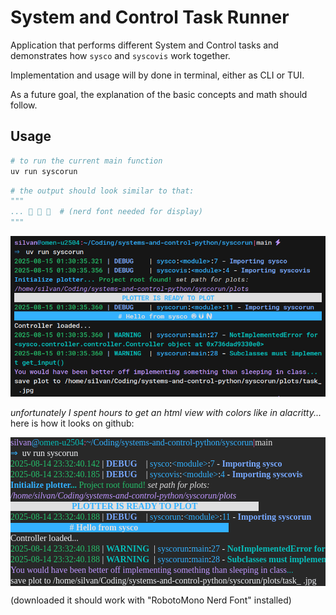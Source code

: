 # System and Control Task Runner

Application that performs different System and Control tasks
and demonstrates how `sysco` and `syscovis` work together.

Implementation and usage will by done in terminal, either as CLI or TUI.

As a future goal,
the explanation of the basic concepts and math should follow.

## Usage

```zsh
# to run the current main function
uv run syscorun
```

```python
# the output should look similar to that:
"""
...     # (nerd font needed for display)
"""
```

![syscorun0-1-1a1](https://github.com/silvasta/syscorun/blob/main/doc/images/syscorun-v0-1-1a1.png?raw=true)

_unfortunately I spent hours to get an html view with colors like in alacritty..._
here is how it looks on github:

<!-- <pre style="background-color: #282828; foreground-color:#f2f4f8"> -->
<pre style="background-color: #282828;"><font face = "RobotoMono Nerd Font", color=#f2f4f8 ><font color="#BE95FF">silvan</font><font color="#33B1FF">@</font><font color="#08BDBA">omen-u2504</font><font color="#EE5396">:</font><font color="#33B1FF">~/Coding/systems-and-control-python/syscorun</font><font color="#EE5396">|</font><font color="#DFDFE0">main </font><font color="#25BE6A"></font>
<font color="#33B1FF">⇒</font>  uv run syscorun
<font color="#25BE6A">2025-08-14 23:32:40.142</font> | <font color="#78A9FF"><b>DEBUG   </b></font> | <font color="#33B1FF">sysco</font>:<font color="#33B1FF">&lt;module&gt;</font>:<font color="#33B1FF">7</font> - <font color="#78A9FF"><b>Importing sysco</b></font>
<font color="#25BE6A">2025-08-14 23:32:40.185</font> | <font color="#78A9FF"><b>DEBUG   </b></font> | <font color="#33B1FF">syscovis</font>:<font color="#33B1FF">&lt;module&gt;</font>:<font color="#33B1FF">4</font> - <font color="#78A9FF"><b>Importing syscovis</b></font>
<font color="#33B1FF"><b>Initialize plotter</b></font><font color="#08BDBA"><b>...</b></font><font color="#33B1FF"><b> </b></font><font color="#25BE6A">Project root found! </font><font color="#DFDFE0"><i>set path for plots: </i></font>
<font color="#BE95FF"><i>/home/silvan/Coding/systems-and-control-python/syscorun/</i></font><font color="#C8A5FF"><i>plots</i></font>
<blink><span style="background-color:#DFDFE0"><font color="#33B1FF"><b>                            PLOTTER IS READY TO PLOT                            </b></font></span></blink>
<font color="#25BE6A">2025-08-14 23:32:40.188</font> | <font color="#78A9FF"><b>DEBUG   </b></font> | <font color="#33B1FF">syscorun</font>:<font color="#33B1FF">&lt;module&gt;</font>:<font color="#33B1FF">11</font> - <font color="#78A9FF"><b>Importing syscorun</b></font>
<span style="background-color:#33B1FF"><font color="#DFDFE0"><b>                           # Hello from sysco                                </b></font></span>
Controller loaded...
<font color="#25BE6A">2025-08-14 23:32:40.188</font> | <font color="#08BDBA"><b>WARNING </b></font> | <font color="#33B1FF">syscorun</font>:<font color="#33B1FF">main</font>:<font color="#33B1FF">27</font> - <font color="#08BDBA"><b>NotImplementedError for &lt;sysco.controller.controller.Controller object at 0x7090a4d37230&gt;</b></font>
<font color="#25BE6A">2025-08-14 23:32:40.188</font> | <font color="#08BDBA"><b>WARNING </b></font> | <font color="#33B1FF">syscorun</font>:<font color="#33B1FF">main</font>:<font color="#33B1FF">28</font> - <font color="#08BDBA"><b>Subclasses must implement get_input()</b></font>
<font color="#BE95FF">You would have been better off implementing something than sleeping in class</font><font color="#08BDBA">...</font>
save plot to /home/silvan/Coding/systems-and-control-python/syscorun/plots/task_ .jpg </font></pre>

(downloaded it should work with "RobotoMono Nerd Font" installed)
